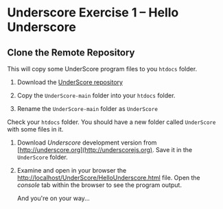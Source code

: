 # Underscore Exercise 1 – Hello Underscore

## Clone the Remote Repository

This will copy some UnderScore program files to you ``htdocs`` folder.

1.	Download the [UnderScore repository](https://github.com/noucampdotorgCSAD2021/UnderScore)

1.	Copy the `UnderScore-main` folder into your `htdocs` folder.  

1.	Rename the `UnderScore-main` folder as `UnderScore`

Check your ``htdocs`` folder.  You should have a new folder called ``UnderScore`` with some files in it.


1.	Download *Underscore* development version from [http://underscore.org](http://underscorejs.org).  Save it in the ``UnderScore`` folder.

2.	Examine and open in your browser the [http://localhost/UnderScore/HelloUnderscore.html](http://localhost/UnderScore/HelloUnderscore.html) file.  Open the *console* tab within the browser to see the program output.

	And you're on your way...